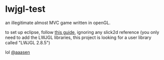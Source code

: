 lwjgl-test
==========

an illegitimate almost MVC game written in openGL.

to set up eclipse, follow [this guide](https://github.com/tangmi/gamestudy/blob/master/readme.md#setting-up-dev-environment), ignoring any slick2d reference (you only need to add the LWJGL libraries, this project is looking for a user library called "LWJGL 2.8.5")

lol [@aaasen](https://github.com/aaasen/voxel-party/)